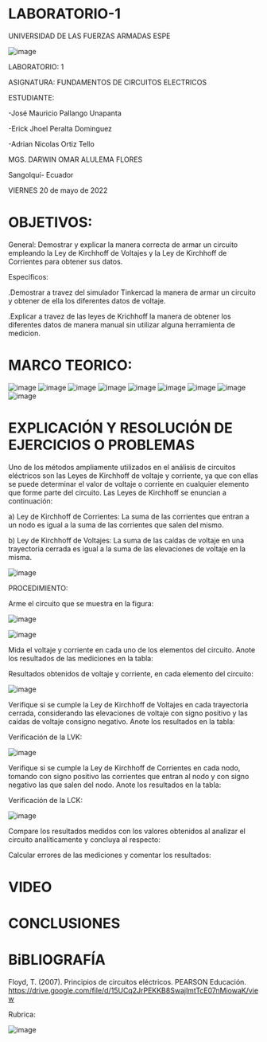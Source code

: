 # LABORATORIO-1

UNIVERSIDAD DE LAS FUERZAS ARMADAS ESPE



![image](https://user-images.githubusercontent.com/105695077/169195292-caeb0d12-8f66-4f08-bb58-2efffc44ccf5.png)




LABORATORIO: 1 



ASIGNATURA: FUNDAMENTOS DE CIRCUITOS ELECTRICOS

ESTUDIANTE: 

-José Mauricio Pallango Unapanta

-Erick Jhoel Peralta Dominguez

-Adrian Nicolas Ortiz Tello 

MGS. DARWIN OMAR ALULEMA FLORES

Sangolquí- Ecuador

VIERNES 20 de mayo de 2022 

# OBJETIVOS:

General:
Demostrar y explicar la manera correcta de armar un circuito empleando la Ley de Kirchhoff de Voltajes y la Ley de Kirchhoff de Corrientes para obtener sus datos.  

Especificos:

.Demostrar a travez del simulador Tinkercad la manera de armar un circuito y obtener de ella los diferentes datos de voltaje.

.Explicar a travez de las leyes de Krichhoff la manera de obtener los diferentes datos de manera manual sin utilizar alguna herramienta de medicion.

# MARCO TEORICO:

![image](https://user-images.githubusercontent.com/105695077/169542153-5e4ec6a8-e1d0-41e5-8ff0-bc542591c608.png)
![image](https://user-images.githubusercontent.com/105695077/169542218-000cdc98-4093-428b-bd3a-9892f95416af.png)
![image](https://user-images.githubusercontent.com/105695077/169542271-1c8c8d01-e1ac-47dc-8632-08fcd5b37221.png)
![image](https://user-images.githubusercontent.com/105695077/169542334-a182da8a-6075-49eb-9ff0-ed42aa3db497.png)
![image](https://user-images.githubusercontent.com/105695077/169542405-23caf567-a515-4019-97ff-2fed4e43f97c.png)
![image](https://user-images.githubusercontent.com/105695077/169542612-0c9cffea-7f64-4ca0-827e-e9e18ec30c7d.png)
![image](https://user-images.githubusercontent.com/105695077/169542657-44cce25c-460a-4668-8990-53b9429dc7d5.png)
![image](https://user-images.githubusercontent.com/105695077/169542717-26426437-2e49-4c7b-abab-bb745f343480.png)
![image](https://user-images.githubusercontent.com/105695077/169542797-8e40e7ff-c283-428c-832d-66075b8c8b83.png)

# EXPLICACIÓN Y RESOLUCIÓN DE EJERCICIOS O PROBLEMAS

Uno de los métodos ampliamente utilizados en el análisis de circuitos eléctricos son las Leyes de Kirchhoff de voltaje y corriente, ya que con ellas se puede determinar el valor de voltaje o corriente en cualquier elemento que forme parte del circuito. Las Leyes de Kirchhoff se enuncian a continuación:

a) Ley de Kirchhoff de Corrientes: La suma de las corrientes que entran a un nodo es igual a la suma de las corrientes que salen del mismo.

b) Ley de Kirchhoff de Voltajes: La suma de las caídas de voltaje en una trayectoria cerrada es igual a la suma de las elevaciones de voltaje en la misma.

![image](https://user-images.githubusercontent.com/105695077/169543670-bffdf488-e9fd-40ed-8859-0c45084c8b6a.png)

PROCEDIMIENTO:

Arme el circuito que se muestra en la figura:

![image](https://user-images.githubusercontent.com/105695077/169543916-76217125-4abb-4261-9b70-6c47a75936ef.png)

![image](https://user-images.githubusercontent.com/105695077/169545707-2412b58a-59c4-4881-85ef-64d3f564cedb.png)

Mida el voltaje y corriente en cada uno de los elementos del circuito. Anote los resultados de las mediciones en la tabla:

Resultados obtenidos de voltaje y corriente, en cada elemento del circuito:

![image](https://user-images.githubusercontent.com/105695077/169546009-7f10d428-5ead-4505-9d98-ec17b5131a68.png)

Verifique si se cumple la Ley de Kirchhoff de Voltajes en cada trayectoria cerrada, considerando las elevaciones de voltaje con signo positivo y las caídas de voltaje consigno negativo. Anote los resultados en la tabla:

Verificación de la LVK:

![image](https://user-images.githubusercontent.com/105695077/169546394-08aa81e4-1977-4f56-abba-06751448c8c9.png)

Verifique si se cumple la Ley de Kirchhoff de Corrientes en cada nodo, tomando con signo positivo las corrientes que entran al nodo y con signo negativo las que salen del nodo. Anote los resultados en la tabla:

Verificación de la LCK:

![image](https://user-images.githubusercontent.com/105695077/169547001-608fe0fd-c7be-4c7a-8f2b-2b294dffde84.png)

Compare los resultados medidos con los valores obtenidos al analizar el circuito analíticamente y concluya al respecto:

Calcular errores de las mediciones y comentar los resultados:

# VIDEO

# CONCLUSIONES

# BiBLIOGRAFÍA

Floyd, T. (2007). Principios de circuitos eléctricos. PEARSON Educación. https://drive.google.com/file/d/15UCq2JrPEKKB8SwajlmtTcE07nMiowaK/view




Rubrica:

![image](https://user-images.githubusercontent.com/105695077/169549221-6a6d7d81-301f-4ae6-adad-f0a59a65b83e.png)


